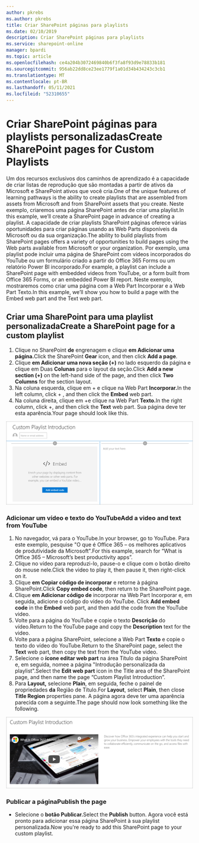 ```yaml
---
author: pkrebs
ms.author: pkrebs
title: Criar SharePoint páginas para playlists
ms.date: 02/10/2019
description: Criar SharePoint páginas para playlists
ms.service: sharepoint-online
manager: bpardi
ms.topic: article
ms.openlocfilehash: ce4a204b3072469840b6f3fa8f93d9e78833b181
ms.sourcegitcommit: 956ab22dd8ce23ee1779f1a01d34b434243c3cb1
ms.translationtype: MT
ms.contentlocale: pt-BR
ms.lasthandoff: 05/11/2021
ms.locfileid: "52310655"
---
```

# <a name="create-sharepoint-pages-for-custom-playlists"></a><span data-ttu-id="e8e6e-103">Criar SharePoint páginas para playlists personalizadas</span><span class="sxs-lookup"><span data-stu-id="e8e6e-103">Create SharePoint pages for Custom Playlists</span></span>

<span data-ttu-id="e8e6e-104">Um dos recursos exclusivos dos caminhos de aprendizado é a capacidade de criar listas de reprodução que são montadas a partir de ativos da Microsoft e SharePoint ativos que você cria.</span><span class="sxs-lookup"><span data-stu-id="e8e6e-104">One of the unique features of learning pathways is the ability to create playlists that are assembled from assets from Microsoft and from SharePoint assets that you create.</span></span> <span data-ttu-id="e8e6e-105">Neste exemplo, criaremos uma página SharePoint antes de criar uma playlist.</span><span class="sxs-lookup"><span data-stu-id="e8e6e-105">In this example, we’ll create a SharePoint page in advance of creating a playlist.</span></span> <span data-ttu-id="e8e6e-106">A capacidade de criar playlists SharePoint páginas oferece várias oportunidades para criar páginas usando as Web Parts disponíveis da Microsoft ou da sua organização.</span><span class="sxs-lookup"><span data-stu-id="e8e6e-106">The ability to build playlists from SharePoint pages offers a variety of opportunities to build pages using the Web parts available from Microsoft or your organization.</span></span> <span data-ttu-id="e8e6e-107">Por exemplo, uma playlist pode incluir uma página de SharePoint com vídeos incorporados do YouTube ou um formulário criado a partir do Office 365 Forms ou um relatório Power BI incorporado.</span><span class="sxs-lookup"><span data-stu-id="e8e6e-107">For example, a playlist can include a SharePoint page with embedded videos from YouTube, or a form built from Office 365 Forms, or an embedded Power BI report.</span></span> <span data-ttu-id="e8e6e-108">Neste exemplo, mostraremos como criar uma página com a Web Part Incorporar e a Web Part Texto.</span><span class="sxs-lookup"><span data-stu-id="e8e6e-108">In this example, we’ll show you how to build a page with the Embed web part and the Text web part.</span></span>  

## <a name="create-a-sharepoint-page-for-a-custom-playlist"></a><span data-ttu-id="e8e6e-109">Criar uma SharePoint para uma playlist personalizada</span><span class="sxs-lookup"><span data-stu-id="e8e6e-109">Create a SharePoint page for a custom playlist</span></span>

1. <span data-ttu-id="e8e6e-110">Clique no SharePoint **de** engrenagem e clique **em Adicionar uma página.**</span><span class="sxs-lookup"><span data-stu-id="e8e6e-110">Click the SharePoint **Gear** icon, and then click **Add a page**.</span></span>
2. <span data-ttu-id="e8e6e-111">Clique **em Adicionar uma nova seção (+)** no lado esquerdo da página e clique em Duas **Colunas** para o layout da seção.</span><span class="sxs-lookup"><span data-stu-id="e8e6e-111">Click **Add a new section (+)** on the left-hand side of the page, and then click **Two Columns** for the section layout.</span></span>
3. <span data-ttu-id="e8e6e-112">Na coluna esquerda, clique em + e clique na Web Part **Incorporar.**</span><span class="sxs-lookup"><span data-stu-id="e8e6e-112">In the left column, click + , and then click the **Embed** web part.</span></span> 
4. <span data-ttu-id="e8e6e-113">Na coluna direita, clique em +e clique na Web Part **Texto.**</span><span class="sxs-lookup"><span data-stu-id="e8e6e-113">In the right column, click +, and then click the **Text** web part.</span></span> <span data-ttu-id="e8e6e-114">Sua página deve ter esta aparência.</span><span class="sxs-lookup"><span data-stu-id="e8e6e-114">Your page should look like this.</span></span>

![cg-pagenewstart.png](media/cg-pagenewstart.png)

### <a name="add-a-video-and-text-from-youtube"></a><span data-ttu-id="e8e6e-116">Adicionar um vídeo e texto do YouTube</span><span class="sxs-lookup"><span data-stu-id="e8e6e-116">Add a video and text from YouTube</span></span>

1. <span data-ttu-id="e8e6e-117">No navegador, vá para o YouTube.</span><span class="sxs-lookup"><span data-stu-id="e8e6e-117">In your browser, go to YouTube.</span></span> <span data-ttu-id="e8e6e-118">Para este exemplo, pesquise "O que é Office 365 – os melhores aplicativos de produtividade da Microsoft".</span><span class="sxs-lookup"><span data-stu-id="e8e6e-118">For this example, search for “What is Office 365 – Microsoft’s best productivity apps”.</span></span>
2. <span data-ttu-id="e8e6e-119">Clique no vídeo para reproduzi-lo, pause-o e clique com o botão direito do mouse nele.</span><span class="sxs-lookup"><span data-stu-id="e8e6e-119">Click the video to play it, then pause it, then right-click on it.</span></span> 
3. <span data-ttu-id="e8e6e-120">Clique **em Copiar código de incorporar** e retorne à página SharePoint.</span><span class="sxs-lookup"><span data-stu-id="e8e6e-120">Click **Copy embed code**, then return to the SharePoint page.</span></span> 
4. <span data-ttu-id="e8e6e-121">Clique **em Adicionar código de** incorporar na Web Part Incorporar e, em seguida, adicione o código do vídeo do YouTube. </span><span class="sxs-lookup"><span data-stu-id="e8e6e-121">Click **Add embed code** in the **Embed** web part, and then add the code from the YouTube video.</span></span>
5. <span data-ttu-id="e8e6e-122">Volte para a página do YouTube e copie o texto **Descrição** do vídeo.</span><span class="sxs-lookup"><span data-stu-id="e8e6e-122">Return to the YouTube page and copy the **Description** text for the video.</span></span> 
6. <span data-ttu-id="e8e6e-123">Volte para a página SharePoint, selecione a Web Part **Texto** e copie o texto do vídeo do YouTube.</span><span class="sxs-lookup"><span data-stu-id="e8e6e-123">Return to the SharePoint page, select the **Text** web part, then copy the text from the YouTube video.</span></span>
7. <span data-ttu-id="e8e6e-124">Selecione o **ícone editar web part** na área Título da página SharePoint e, em seguida, nomee a página "Introdução personalizada da playlist".</span><span class="sxs-lookup"><span data-stu-id="e8e6e-124">Select the **Edit web part** icon  in the Title area of the SharePoint page, and then name the page “Custom Playlist Introduction”.</span></span> 
8. <span data-ttu-id="e8e6e-125">Para **Layout,** selecione **Plain**, em seguida, feche o painel de propriedades **da** Região de Título.</span><span class="sxs-lookup"><span data-stu-id="e8e6e-125">For **Layout**, select **Plain**, then close **Title Region** properties pane.</span></span> <span data-ttu-id="e8e6e-126">A página agora deve ter uma aparência parecida com a seguinte.</span><span class="sxs-lookup"><span data-stu-id="e8e6e-126">The page should now look something like the following.</span></span> 

![cg-pagenewfinish.png](media/cg-pagenewfinish.png)

### <a name="publish-the-page"></a><span data-ttu-id="e8e6e-128">Publicar a página</span><span class="sxs-lookup"><span data-stu-id="e8e6e-128">Publish the page</span></span>

- <span data-ttu-id="e8e6e-129">Selecione o **botão Publicar.**</span><span class="sxs-lookup"><span data-stu-id="e8e6e-129">Select the **Publish** button.</span></span> <span data-ttu-id="e8e6e-130">Agora você está pronto para adicionar essa página SharePoint à sua playlist personalizada.</span><span class="sxs-lookup"><span data-stu-id="e8e6e-130">Now you're ready to add this SharePoint page to your custom playlist.</span></span> 